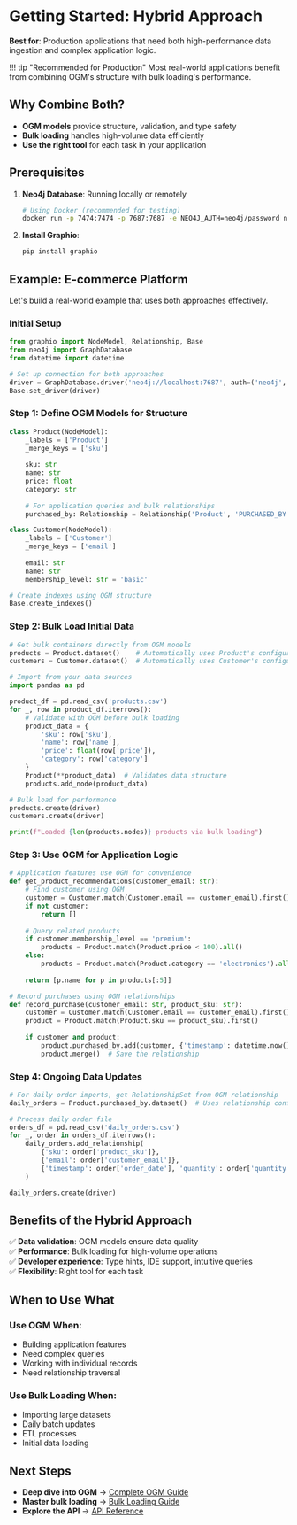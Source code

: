 # Getting Started: Hybrid Approach

**Best for**: Production applications that need both high-performance data ingestion and complex application logic.

!!! tip "Recommended for Production"
    Most real-world applications benefit from combining OGM's structure with bulk loading's performance.

## Why Combine Both?

- **OGM models** provide structure, validation, and type safety
- **Bulk loading** handles high-volume data efficiently
- **Use the right tool** for each task in your application

## Prerequisites

1. **Neo4j Database**: Running locally or remotely
   ```bash
   # Using Docker (recommended for testing)
   docker run -p 7474:7474 -p 7687:7687 -e NEO4J_AUTH=neo4j/password neo4j:latest
   ```

2. **Install Graphio**:
   ```bash
   pip install graphio
   ```

## Example: E-commerce Platform

Let's build a real-world example that uses both approaches effectively.

### Initial Setup

```python
from graphio import NodeModel, Relationship, Base
from neo4j import GraphDatabase
from datetime import datetime

# Set up connection for both approaches
driver = GraphDatabase.driver('neo4j://localhost:7687', auth=('neo4j', 'password'))
Base.set_driver(driver)
```

### Step 1: Define OGM Models for Structure

```python
class Product(NodeModel):
    _labels = ['Product']
    _merge_keys = ['sku']
    
    sku: str
    name: str
    price: float
    category: str
    
    # For application queries and bulk relationships
    purchased_by: Relationship = Relationship('Product', 'PURCHASED_BY', 'Customer')

class Customer(NodeModel):
    _labels = ['Customer']
    _merge_keys = ['email']
    
    email: str
    name: str
    membership_level: str = 'basic'

# Create indexes using OGM structure
Base.create_indexes()
```

### Step 2: Bulk Load Initial Data

```python
# Get bulk containers directly from OGM models
products = Product.dataset()    # Automatically uses Product's configuration
customers = Customer.dataset()  # Automatically uses Customer's configuration

# Import from your data sources
import pandas as pd

product_df = pd.read_csv('products.csv')
for _, row in product_df.iterrows():
    # Validate with OGM before bulk loading
    product_data = {
        'sku': row['sku'], 
        'name': row['name'],
        'price': float(row['price']),
        'category': row['category']
    }
    Product(**product_data)  # Validates data structure
    products.add_node(product_data)

# Bulk load for performance
products.create(driver)
customers.create(driver)

print(f"Loaded {len(products.nodes)} products via bulk loading")
```

### Step 3: Use OGM for Application Logic

```python
# Application features use OGM for convenience
def get_product_recommendations(customer_email: str):
    # Find customer using OGM
    customer = Customer.match(Customer.email == customer_email).first()
    if not customer:
        return []
    
    # Query related products
    if customer.membership_level == 'premium':
        products = Product.match(Product.price < 100).all()
    else:
        products = Product.match(Product.category == 'electronics').all()
    
    return [p.name for p in products[:5]]

# Record purchases using OGM relationships
def record_purchase(customer_email: str, product_sku: str):
    customer = Customer.match(Customer.email == customer_email).first()
    product = Product.match(Product.sku == product_sku).first()
    
    if customer and product:
        product.purchased_by.add(customer, {'timestamp': datetime.now()})
        product.merge()  # Save the relationship
```

### Step 4: Ongoing Data Updates

```python
# For daily order imports, get RelationshipSet from OGM relationship
daily_orders = Product.purchased_by.dataset()  # Uses relationship configuration

# Process daily order file
orders_df = pd.read_csv('daily_orders.csv')
for _, order in orders_df.iterrows():
    daily_orders.add_relationship(
        {'sku': order['product_sku']},
        {'email': order['customer_email']},
        {'timestamp': order['order_date'], 'quantity': order['quantity']}
    )

daily_orders.create(driver)
```

## Benefits of the Hybrid Approach

✅ **Data validation**: OGM models ensure data quality  
✅ **Performance**: Bulk loading for high-volume operations  
✅ **Developer experience**: Type hints, IDE support, intuitive queries  
✅ **Flexibility**: Right tool for each task  

## When to Use What

### Use OGM When:
- Building application features
- Need complex queries
- Working with individual records
- Need relationship traversal

### Use Bulk Loading When:
- Importing large datasets
- Daily batch updates
- ETL processes
- Initial data loading

## Next Steps

- **Deep dive into OGM** → [Complete OGM Guide](../details/ogm.md)
- **Master bulk loading** → [Bulk Loading Guide](../details/bulk.md)
- **Explore the API** → [API Reference](../api_reference/nodeset.md)